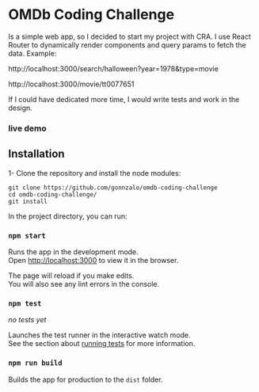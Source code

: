 # OMDb Coding Challenge

Is a simple web app, so I decided to start my project with CRA. I use React Router to dynamically render components and query params to fetch the data.
Example:

http://localhost:3000/search/halloween?year=1978&type=movie

http://localhost:3000/movie/tt0077651

If I could have dedicated more time, I would write tests and work in the design.

### live demo

## Installation

1- Clone the repository and install the node modules:

```shell
git clone https://github.com/gonnzalo/omdb-coding-challenge
cd omdb-coding-challenge/
git install
```

In the project directory, you can run:

### `npm start`

Runs the app in the development mode.<br>
Open [http://localhost:3000](http://localhost:3000) to view it in the browser.

The page will reload if you make edits.<br>
You will also see any lint errors in the console.

### `npm test`

_no tests yet_

Launches the test runner in the interactive watch mode.<br>
See the section about [running tests](https://facebook.github.io/create-react-app/docs/running-tests) for more information.

### `npm run build`

Builds the app for production to the `dist` folder.<br>
